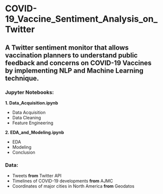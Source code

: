 # COVID-19_Vaccine_Sentiment_Analysis_on_Twitter
## A Twitter sentiment monitor that allows vaccination planners to understand public feedback and concerns on COVID-19 Vaccines by implementing NLP and Machine Learning technique.

### Jupyter Notebooks:

**1. Data_Acquisition.ipynb**
  - Data Acquisition
  - Data Cleaning
  - Feature Engineering 

**2. EDA_and_Modeling.ipynb**
  - EDA
  - Modeling 
  - Conclusion

### Data:
- Tweets **from** Twitter API
- Timelines of COVID-19 developments **from** AJMC
- Coordinates of major cities in North America **from** Geodatos

